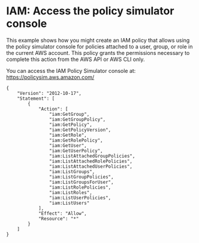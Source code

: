 # IAM: Access the policy simulator console<a name="reference_policies_examples_iam_policy-sim-console"></a>

This example shows how you might create an IAM policy that allows using the policy simulator console for policies attached to a user, group, or role in the current AWS account\. This policy grants the permissions necessary to complete this action from the AWS API or AWS CLI only\.

You can access the IAM Policy Simulator console at: [https://policysim\.aws\.amazon\.com/](https://policysim.aws.amazon.com/)

```
{
    "Version": "2012-10-17",
    "Statement": [
        {
            "Action": [
                "iam:GetGroup",
                "iam:GetGroupPolicy",
                "iam:GetPolicy",
                "iam:GetPolicyVersion",
                "iam:GetRole",
                "iam:GetRolePolicy",
                "iam:GetUser",
                "iam:GetUserPolicy",
                "iam:ListAttachedGroupPolicies",
                "iam:ListAttachedRolePolicies",
                "iam:ListAttachedUserPolicies",
                "iam:ListGroups",
                "iam:ListGroupPolicies",
                "iam:ListGroupsForUser",
                "iam:ListRolePolicies",
                "iam:ListRoles",
                "iam:ListUserPolicies",
                "iam:ListUsers"
            ],
            "Effect": "Allow",
            "Resource": "*"
        }
    ]
}
```